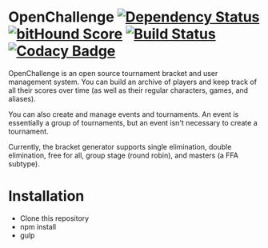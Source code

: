 # OpenChallenge [![Dependency Status](https://gemnasium.com/seiyria/openchallenge.svg)](https://gemnasium.com/seiyria/openchallenge) [![bitHound Score](https://www.bithound.io/github/seiyria/openchallenge/badges/score.svg)](https://www.bithound.io/github/seiyria/openchallenge) [![Build Status](https://travis-ci.org/seiyria/openchallenge.svg)](https://travis-ci.org/seiyria/openchallenge) [![Codacy Badge](https://www.codacy.com/project/badge/895044758aa34b70a6f4c5c3436e6a8c)](https://www.codacy.com/app/seiyria/openchallenge)

OpenChallenge is an open source tournament bracket and user management system. You can build an archive of players and keep track of all their scores over time (as well as their regular characters, games, and aliases).

You can also create and manage events and tournaments. An event is essentially a group of tournaments, but an event isn't necessary to create a tournament.

Currently, the bracket generator supports single elimination, double elimination, free for all, group stage (round robin), and masters (a FFA subtype).

# Installation

* Clone this repository
* npm install
* gulp
